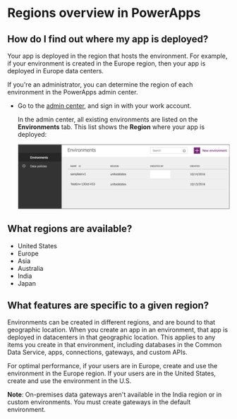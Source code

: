 <properties
	pageTitle="Overview of regions | Microsoft PowerApps"
	description="Regions in PowerApps: where apps are deployed, available regions, features specific to a region"
	services=""
	suite="powerapps"
	documentationCenter="na"
	authors="RickSaling"
	manager="anneta"
	editor=""
	tags=""/>

<tags
   ms.service="powerapps"
   ms.devlang="na"
   ms.topic="article"
   ms.tgt_pltfrm="na"
   ms.workload="na"
   ms.date="02/17/2017"
   ms.author="ricksal"/>

# Regions overview in PowerApps

## How do I find out where my app is deployed?
Your app is deployed in the region that hosts the environment. For example, if your environment is created in the Europe region, then your app is deployed in Europe data centers.

If you're an administrator, you can determine the region of each environment in the PowerApps admin center.

- Go to the [admin center](https://admin.powerapps.com), and sign in with your work account.

	In the admin center, all existing environments are listed on the **Environments** tab. This list shows the **Region** where your app is deployed:

   ![](./media/regions-overview/environment-list.png)

## What regions are available?

- United States
- Europe
- Asia
- Australia
- India
- Japan

## What features are specific to a given region?
Environments can be created in different regions, and are bound to that geographic location. When you create an app in an environment, that app is deployed in datacenters in that geographic location. This applies to any items you create in that environment, including  databases in the Common Data Service, apps, connections, gateways, and custom APIs.

For optimal performance, if your users are in Europe, create and use the environment in the Europe region. If your users are in the United States, create and use the environment in the U.S.

**Note**: On-premises data gateways aren't available in the India region or in custom environments. You must create gateways in the default environment.
